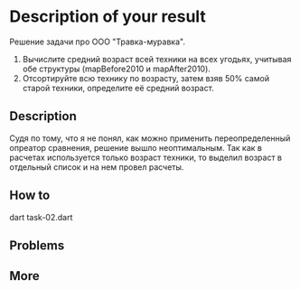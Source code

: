 # Description of your result

Решение задачи про ООО "Травка-муравка".
1. Вычислите средний возраст всей техники на всех угодьях, учитывая обе структуры (mapBefore2010 и mapAfter2010).
2. Отсортируйте всю технику по возрасту, затем взяв 50% самой старой техники, определите её средний возраст.

## Description

Судя по тому, что я не понял, как можно применить переопределенный опреатор сравнения, решение вышло неоптимальным.
Так как в расчетах используется только возраст техники, то выделил возраст в отдельный список и на нем провел расчеты.

## How to

dart task-02.dart

## Problems


## More



